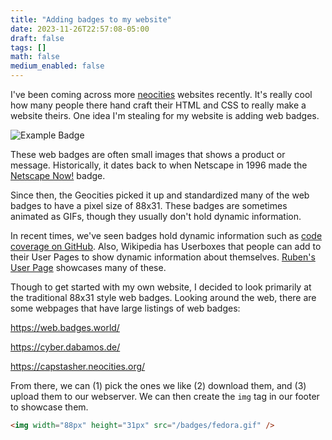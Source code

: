 ```yaml
---
title: "Adding badges to my website"
date: 2023-11-26T22:57:08-05:00
draft: false
tags: []
math: false
medium_enabled: false
---
```


I've been coming across more [neocities](https://neocities.org/) websites recently. It's really cool how many people there hand craft their HTML and CSS to really make a website theirs. One idea I'm stealing for my website is adding web badges.

![Example Badge](/badges/fedora.gif)

These web badges are often small images that shows a product or message. Historically, it dates back to when Netscape in 1996 made the [Netscape Now!](https://web.archive.org/web/20240914044400/https://sillydog.org/netscape/now.html) badge. 

Since then, the Geocities picked it up and standardized many of the web badges to have a pixel size of 88x31. These badges are sometimes animated as GIFs, though they usually don't hold dynamic information.

In recent times, we've seen badges hold dynamic information such as [code coverage on GitHub](https://github.com/badges/shields). Also, Wikipedia has Userboxes that people can add to their User Pages to show dynamic information about themselves. [Ruben's User Page](https://en.wikipedia.org/wiki/User:RubenSchade/Userboxes) showcases many of these.

Though to get started with my own website, I decided to look primarily at the traditional 88x31 style web badges. Looking around the web, there are some webpages that have large listings of web badges:

https://web.badges.world/

https://cyber.dabamos.de/

https://capstasher.neocities.org/

From there, we can (1) pick the ones we like (2) download them, and (3) upload them to our webserver. We can then create the `img` tag in our footer to showcase them.

```html
<img width="88px" height="31px" src="/badges/fedora.gif" />
```

